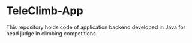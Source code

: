 # TeleClimb-App
This repository holds code of application backend developed in Java for head judge in climbing competitions.

